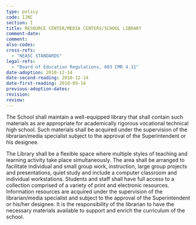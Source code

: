 ```yaml
---
type: policy
code: IJNC
section: I
title: RESOURCE CENTER/MEDIA CENTERS/SCHOOL LIBRARY
comment-date:
comment:
also-codes:
cross-refs:
  - "NEASC STANDARDS"
legal-refs:
  - "Board of Education Regulations, 603 CMR 4.11"
date-adoption: 2010-12-14
date-second-reading: 2010-12-14
date-first-reading: 2010-09-14
previous-adoption-dates:
revision: 
review: 
---
```


The School shall maintain a well-equipped library that shall contain such materials as are appropriate for academically rigorous vocational technical high school.  Such materials shall be acquired under the supervision of the librarian/media specialist subject to the approval of the Superintendent or his designee.

The Library shall be a flexible space where multiple styles of teaching and learning activity take place simultaneously.  The area shall be arranged to facilitate individual and small group work, instruction, large group projects and presentations, quiet study and include a computer classroom and individual workstations. Students and staff shall have full access to a collection comprised of a variety of print and electronic resources. Information resources are acquired under the supervision of the librarian/media specialist and subject to the approval of the Superintendent or his/her designee.  It is the responsibility of the librarian to have the necessary materials available to support and enrich the curriculum of the school.  

